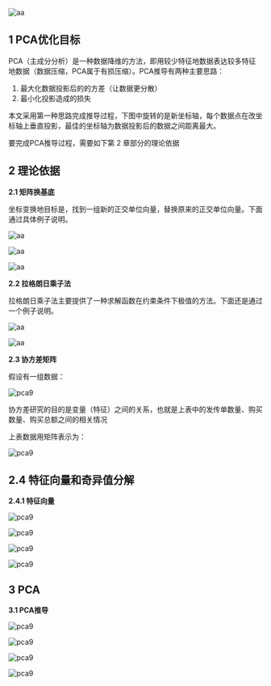 ![aa](./pic/pca.jpg)

## **1 PCA优化目标**

PCA（主成分分析）是一种数据降维的方法，即用较少特征地数据表达较多特征地数据（数据压缩，PCA属于有损压缩）。PCA推导有两种主要思路：

1. 最大化数据投影后的的方差（让数据更分散）
2. 最小化投影造成的损失

本文采用第一种思路完成推导过程，下图中旋转的是新坐标轴，每个数据点在改坐标轴上垂直投影，最佳的坐标轴为数据投影后的数据之间距离最大。

要完成PCA推导过程，需要如下第 2 章部分的理论依据

## **2 理论依据**

**2.1 矩阵换基底**

坐标变换地目标是，找到一组新的正交单位向量，替换原来的正交单位向量。下面通过具体例子说明。

![aa](./pic/pca2.png)

![aa](./pic/pca3.png)

![aa](./pic/pca4.png)

**2.2 拉格朗日乘子法**

拉格朗日乘子法主要提供了一种求解函数在约束条件下极值的方法。下面还是通过一个例子说明。

![aa](./pic/pca5.png)



![aa](./pic/pca6.png)

**2.3 协方差矩阵**

假设有一组数据：

![pca9](./pic/pca8.png)

协方差研究的目的是变量（特征）之间的关系，也就是上表中的发传单数量、购买数量、购买总额之间的相关情况

上表数据用矩阵表示为：

![pca9](./pic/pca10.png)

## **2.4 特征向量和奇异值分解**

**2.4.1 特征向量**

![pca9](./pic/pca11.jpg)

![pca9](./pic/pca12.png)



![pca9](./pic/pca13.png)

![pca9](./pic/pca14.png)



## **3 PCA**

**3.1 PCA推导**

![pca9](./pic/pca15.png)

![pca9](./pic/pca16.png)

![pca9](./pic/pca17.png)

![pca9](./pic/pca18.png)













